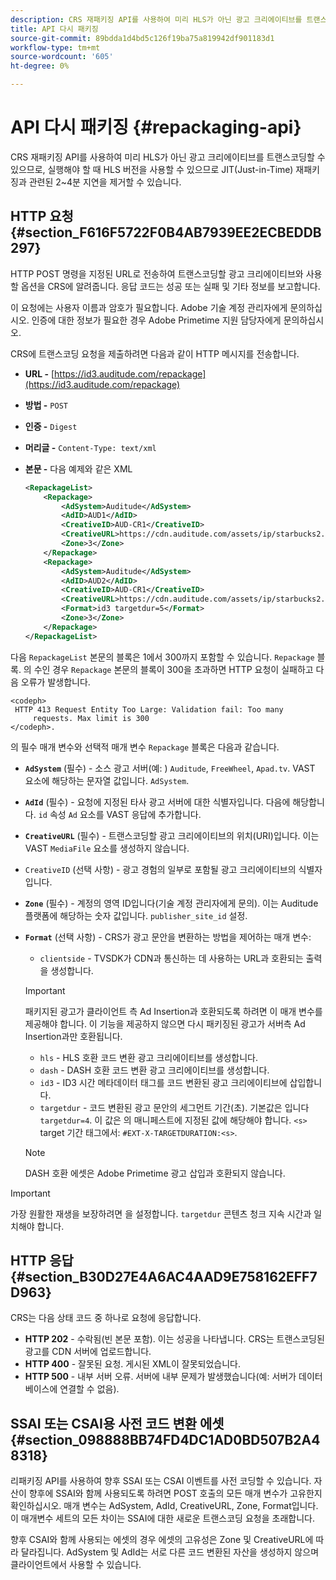 ```yaml
---
description: CRS 재패키징 API를 사용하여 미리 HLS가 아닌 광고 크리에이티브를 트랜스코딩할 수 있으므로, 실행해야 할 때 HLS 버전을 사용할 수 있으므로 JIT(Just-in-Time) 재패키징과 관련된 2~4분 지연을 제거할 수 있습니다.
title: API 다시 패키징
source-git-commit: 89bdda1d4bd5c126f19ba75a819942df901183d1
workflow-type: tm+mt
source-wordcount: '605'
ht-degree: 0%

---
```



# API 다시 패키징 {#repackaging-api}

CRS 재패키징 API를 사용하여 미리 HLS가 아닌 광고 크리에이티브를 트랜스코딩할 수 있으므로, 실행해야 할 때 HLS 버전을 사용할 수 있으므로 JIT(Just-in-Time) 재패키징과 관련된 2~4분 지연을 제거할 수 있습니다.

## HTTP 요청 {#section_F616F5722F0B4AB7939EE2ECBEDDB297}

HTTP POST 명령을 지정된 URL로 전송하여 트랜스코딩할 광고 크리에이티브와 사용할 옵션을 CRS에 알려줍니다. 응답 코드는 성공 또는 실패 및 기타 정보를 보고합니다.

이 요청에는 사용자 이름과 암호가 필요합니다. Adobe 기술 계정 관리자에게 문의하십시오. 인증에 대한 정보가 필요한 경우 Adobe Primetime 지원 담당자에게 문의하십시오.

CRS에 트랜스코딩 요청을 제출하려면 다음과 같이 HTTP 메시지를 전송합니다.

* **URL -** [https://id3.auditude.com/repackage](https://id3.auditude.com/repackage)

* **방법 -** `POST`

* **인증 -** `Digest`

* **머리글 -** `Content-Type: text/xml`

* **본문 -** 다음 예제와 같은 XML

   ```xml
   <RepackageList>
       <Repackage>
           <AdSystem>Auditude</AdSystem>
           <AdID>AUD1</AdID>
           <CreativeID>AUD-CR1</CreativeID>
           <CreativeURL>https://cdn.auditude.com/assets/ip/starbucks2.mp4</CreativeURL>
           <Zone>3</Zone>
       </Repackage>
       <Repackage>
           <AdSystem>Auditude</AdSystem>
           <AdID>AUD2</AdID>
           <CreativeID>AUD-CR1</CreativeID>
           <CreativeURL>https://cdn.auditude.com/assets/ip/starbucks2.mp4</CreativeURL>
           <Format>id3 targetdur=5</Format>
           <Zone>3</Zone>
       </Repackage>
   </RepackageList>
   ```

다음 `RepackageList` 본문의 블록은 1에서 300까지 포함할 수 있습니다. `Repackage` 블록. 의 수인 경우 `Repackage` 본문의 블록이 300을 초과하면 HTTP 요청이 실패하고 다음 오류가 발생합니다.

```
<codeph>
 HTTP 413 Request Entity Too Large: Validation fail: Too many
     requests. Max limit is 300
</codeph>.
```


의 필수 매개 변수와 선택적 매개 변수 `Repackage` 블록은 다음과 같습니다.

* **`AdSystem`** (필수) - 소스 광고 서버(예: ) `Auditude`, `FreeWheel`, `Apad.tv`. VAST 요소에 해당하는 문자열 값입니다. `AdSystem`.

* **`AdId`** (필수) - 요청에 지정된 타사 광고 서버에 대한 식별자입니다. 다음에 해당합니다. `id` 속성 `Ad` 요소를 VAST 응답에 추가합니다.

* **`CreativeURL`** (필수) - 트랜스코딩할 광고 크리에이티브의 위치(URI)입니다. 이는 VAST `MediaFile` 요소를 생성하지 않습니다.

* `CreativeID` (선택 사항) - 광고 경험의 일부로 포함될 광고 크리에이티브의 식별자입니다.
* **`Zone`** (필수) - 계정의 영역 ID입니다(기술 계정 관리자에게 문의). 이는 Auditude 플랫폼에 해당하는 숫자 값입니다. `publisher_site_id` 설정.

* **`Format`** (선택 사항) - CRS가 광고 문안을 변환하는 방법을 제어하는 매개 변수:

   * `clientside` - TVSDK가 CDN과 통신하는 데 사용하는 URL과 호환되는 출력을 생성합니다.
   >[!IMPORTANT]
   >
   >패키지된 광고가 클라이언트 측 Ad Insertion과 호환되도록 하려면 이 매개 변수를 제공해야 합니다. 이 기능을 제공하지 않으면 다시 패키징된 광고가 서버측 Ad Insertion과만 호환됩니다.

   * `hls` - HLS 호환 코드 변환 광고 크리에이티브를 생성합니다.
   * `dash` - DASH 호환 코드 변환 광고 크리에이티브를 생성합니다.
   * `id3` - ID3 시간 메타데이터 태그를 코드 변환된 광고 크리에이티브에 삽입합니다.
   * `targetdur` - 코드 변환된 광고 문안의 세그먼트 기간(초). 기본값은 입니다 `targetdur=4`. 이 값은 의 매니페스트에 지정된 값에 해당해야 합니다. `<s>` target 기간 태그에서: `#EXT-X-TARGETDURATION:<s>`.

   >[!NOTE]
   >
   >DASH 호환 에셋은 Adobe Primetime 광고 삽입과 호환되지 않습니다.

>[!IMPORTANT]
>
>가장 원활한 재생을 보장하려면 을 설정합니다. `targetdur` 콘텐츠 청크 지속 시간과 일치해야 합니다.

## HTTP 응답 {#section_B30D27E4A6AC4AAD9E758162EFF7D963}

CRS는 다음 상태 코드 중 하나로 요청에 응답합니다.

* **HTTP 202** - 수락됨(빈 본문 포함). 이는 성공을 나타냅니다. CRS는 트랜스코딩된 광고를 CDN 서버에 업로드합니다.
* **HTTP 400** - 잘못된 요청. 게시된 XML이 잘못되었습니다.
* **HTTP 500** - 내부 서버 오류. 서버에 내부 문제가 발생했습니다(예: 서버가 데이터베이스에 연결할 수 없음).

## SSAI 또는 CSAI용 사전 코드 변환 에셋 {#section_098888BB74FD4DC1AD0BD507B2A48318}

리패키징 API를 사용하여 향후 SSAI 또는 CSAI 이벤트를 사전 코딩할 수 있습니다. 자산이 향후에 SSAI와 함께 사용되도록 하려면 POST 호출의 모든 매개 변수가 고유한지 확인하십시오. 매개 변수는 AdSystem, AdId, CreativeURL, Zone, Format입니다. 이 매개변수 세트의 모든 차이는 SSAI에 대한 새로운 트랜스코딩 요청을 초래합니다.

향후 CSAI와 함께 사용되는 에셋의 경우 에셋의 고유성은 Zone 및 CreativeURL에 따라 달라집니다. AdSystem 및 AdId는 서로 다른 코드 변환된 자산을 생성하지 않으며 클라이언트에서 사용할 수 있습니다.
